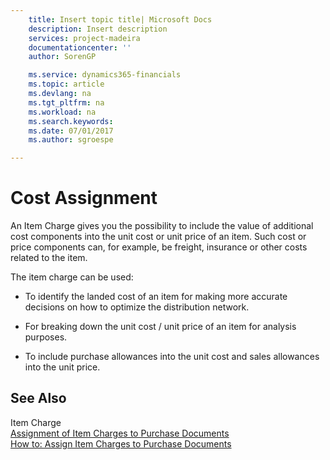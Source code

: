 ```yaml
---
    title: Insert topic title| Microsoft Docs
    description: Insert description
    services: project-madeira
    documentationcenter: ''
    author: SorenGP

    ms.service: dynamics365-financials
    ms.topic: article
    ms.devlang: na
    ms.tgt_pltfrm: na
    ms.workload: na
    ms.search.keywords:
    ms.date: 07/01/2017
    ms.author: sgroespe

---
```

# Cost Assignment
An Item Charge gives you the possibility to include the value of additional cost components into the unit cost or unit price of an item. Such cost or price components can, for example, be freight, insurance or other costs related to the item.  
  
 The item charge can be used:  
  
-   To identify the landed cost of an item for making more accurate decisions on how to optimize the distribution network.  
  
-   For breaking down the unit cost / unit price of an item for analysis purposes.  
  
-   To include purchase allowances into the unit cost and sales allowances into the unit price.  
  
## See Also  
 Item Charge   
 [Assignment of Item Charges to Purchase Documents](../assignment-of-item-charges-to-purchase-documents.md)   
 [How to: Assign Item Charges to Purchase Documents](../How%20to:%20Assign%20Item%20Charges%20to%20Purchase%20Documents.md)